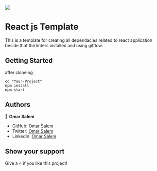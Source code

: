 ![](https://img.shields.io/badge/Microverse-blueviolet)

# React js Template
This is a template for creating all dependacies related to react application beside that the linters installed and using gitflow. 

## Getting Started

after cloneing

```
cd "Your-Project"
npm install
npm start
```


## Authors

👤 **Omar Salem**

- GitHub: [Omar Salem](https://github.com/omarsalem7)
- Twitter: [Omar Salem](https://twitter.com/Omar80491499)
- LinkedIn: [Omar Salem](https://www.linkedin.com/in/omar-salem-a6945b177/)


## Show your support

Give a ⭐️ if you like this project!

